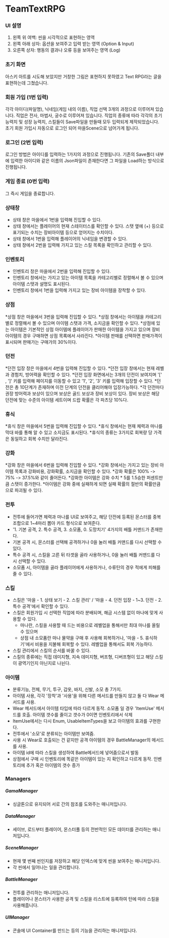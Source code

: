 # TeamTextRPG

### UI 설명

1. 왼쪽 위 여백: 씬을 시각적으로 표현하는 영역
2. 왼쪽 아래 상자: 옵션을 보여주고 입력 받는 영역 (Option & Input)
3. 오른쪽 상자: 행동의 결과나 오류 등을 보여주는 영역 (Log)

### 초기 화면 

아스키 아트를 시도해 보았지만 거창한 그림은 표현하지 못하였고 Text RPG라는 글을 표현하는데 그쳤습니다.

### 회원 가입 (1번 입력)

각각 아이디(파일명), 닉네임(게임 내의 이름), 직업 선택 3개의 과정으로 이루어져 있습니다.
직업은 전사, 마법사, 궁수로 이루어져 있습니다.
직업의 종류에 따라 각각의 초기 능력치 및 성장 능력치, 스킬들이 Save파일을 만들때 모두 입력되게 제작되었습니다.
초기 회원 가입시 자동으로 로그인 되어 마을Scene으로 넘어가게 됩니다.
	
### 로그인 (2번 입력)

로그인 방법은 아이디를 입력하는 1가지의 과정으로 진행됩니다.
기존의 Save폴더 내부에 입력한 아이디와 같은 이름의 Json파일이 존재한다면 그 파일을 Load하는 방식으로 진행됩니다.

### 게임 종료 (0번 입력)

그 즉시 게임을 종료합니다.

### 상태창
* 상태 창은 마을에서 1번을 입력해 진입할 수 있다.
* 상태 창에서는 플레이어의 현재 스테이터스를 확인할 수 있다. 스탯 옆에 (+) 등으로 표기되는 수치는 장비아이템 등으로 얻어지는 수치이다.
* 상태 창에서 1번을 입력해 플레이어의 닉네임을 변경할 수 있다.
* 상태 창에서 2번을 입력해 가지고 있는 스킬 목록을 확인하고 관리할 수 있다.

### 인벤토리
* 인벤토리 창은 마을에서 2번을 입력해 진입할 수 있다.
* 인벤토리 창에서는 가지고 있는 아이템 목록을 카테고리별로 정렬해서 볼 수 있으며 아이템 스탯과 설명도 표시된다.
* 인벤토리 창에서 1번을 입력해 가지고 있는 장비 아이템을 장착할 수 있다.

### 상점
*상점 창은 마을에서 3번을 입력해 진입할 수 있다.
*상점 창에서는 아이템을 카테고리별로 정렬해서 볼 수 있으며 아이템 스탯과 가격, 소지금을 확인할 수 있다.
*상점에 있는 아이템은 기본적인 상점 아이템에 플레이어가 판매한 아이템을 가지고 있으며 장비 아이템의 경우 구매하면 상점 목록에서 사라진다.
*아이템 판매를 선택하면 판매가격이 표시되며 판매가는 구매가의 30%이다.

### 던전
*던전 입장 창은 마을에서 4번을 입력해 진입할 수 있다.
*던전 입장 창에서는 현재 레벨과 경험치, 방어력을 확인할 수 있다.
*던전 입장 화면에서는 3개의 던전이 보여지며 '[' , ']' 키를 입력해 페이지를 이동할 수 있고 '1', '2', '3' 키를 입력해 입장할 수 있다.
*던전은 총 10단계가 존재하며 이전 단계의 던전을 클리어해야 입장가능하다.
*각 던전마다 권장 방어력과 보상이 있으며 보상은 골드 보상과 장비 보상이 있다.
장비 보상은 해당 던전에 맞는 수준의 아이템 세트이며 드랍 확률은 각 파츠당 10%다.

### 휴식
*휴식 창은 마을에서 5번을 입력해 진입할 수 있다.
*휴식 창에서는 현재 체력과 마나를 막대 바를 통해 알 수 있고 소지금도 표시된다.
*휴식의 종류는 3가지로 회복량 당 가격은 동일하고 회복 수치만 달라진다.

### 강화
*강화 창은 마을에서 6번을 입력해 진입할 수 있다.
*강화 창에서는 가지고 있는 장비 아이템 목록과 강화비용, 강화확률, 소지금을 확인할 수 있다.
*강화 확률은 100% -> 75% -> 37.5%와 같이 줄어든다.
*강화한 아이템은 강화 수치 * 5를 1.5승한 퍼센트만큼 스탯이 증가한다.
*아이템은 강화 중에 실패하게 되면 실패 확률의 절반의 확률만큼으로 파괴될 수 있다.

### 전투

* 전투에 들어가면 체력과 마나를 UI로 보여주고, 해당 던전에 등록된 몬스터를 중복 조합으로 1~4마리 뽑아 카드 형식으로 보여준다.
* '1. 기본 공격, 2. 특수 공격, 3. 소모품, 0. 도망치기' 4가지의 배틀 커맨드가 존재한다.
* 기본 공격 시, 몬스터를 선택해 공격하거나 0을 눌러 배틀 커맨드를 다시 선택할 수 있다.
* 특수 공격 시, 스킬을 고른 뒤 타겟을 골라 사용하거나, 0을 눌러 배틀 커맨드를 다시 선택할 수 있다.
* 소모품 시, 아이템을 골라 플레이어에게 사용하거나, 수류탄의 경우 적에게 피해를 줄 수 있다.

### 스킬

* 스킬은 '마을 - 1. 상태 보기 - 2. 스킬 관리' / '마을 - 4. 던전 입장 - 1~3. 던전 - 2. 특수 공격'에서 확인할 수 있다.
* 스킬은 회원가입 시 선택한 직업에 따라 분배되며, 해금 시스템 없이 마나에 맞게 사용할 수 있다.
  - 마나란, 스킬을 사용할 때 드는 비용으로 레벨업을 통해서만 최대 마나를 올릴 수 있으며
  - 상점 내 소모품란 마나 물약을 구매 후 사용해 회복하거나, '마을 - 5. 휴식하기'에서 비용을 지불해 회복할 수 있다. 레벨업을 통해서도 회복 가능하다.
* 스킬 관리에서 스킬의 순서를 바꿀 수 있다.
* 스킬의 종류에는 직접 데미지형, 지속 데미지형, 버프형, 디버프형이 있고 해당 스킬이 광역기인지 아닌지로 나뉜다.

### 아이템 
* 분류기능, 전체, 무기, 투구, 갑옷, 바지, 신발, 소모 총 7가지.
* 아이템 사용, 각각 '장착'과 '사용'을 위해 다른 메서드를 만들지 않고 둘 다 Wear 메서드를 사용. 
* Wear 메서드에서 아이템 타입에 따라 다르게 동작. 소모품 일 경우 'ItemUse' 메서드를 호출. 아이템 갯수를 줄이고 갯수가 0이면 인벤토리에서 삭제
* ItemUse에서는 다시  Enum, UsableItemTypes을 보고 아이템의 효과를 구현한다.
* 전투에서 '소모'로 분류되는 아이템만 보여줌.
* 사용 시 Wear로 호출되는 건 같지만 공격 아이템의 경우 BattleManager의 메서드를 사용.
* 아이템 id에 따라 스킬을 생성하여 Battle메서드에 넣어줌으로서 발동
* 상점에서 구매 시 인벤토리에 똑같은 아이템이 있는 지 확인하고 다르게 동작. 인벤토리에 추가 혹은 아이템의 갯수 증가

### Managers

##### GamaManager

* 싱글톤으로 유지되어 서로 간의 참조를 도와주는 매니저입니다.

##### DataManager

* 세이브, 로드부터 플레이어, 몬스터풀 등의 전반적인 모든 데이터를 관리하는 매니저입니다.

##### SceneManager

* 현재 몇 번째 씬인지를 저장하고 해당 인덱스에 맞게 씬을 보여주는 매니저입니다.
* 각 씬에서 일어나는 일을 관리합니다.

##### BattleManager

* 전투를 관리하는 매니저입니다.
* 플레이어나 몬스터가 사용한 공격 및 스킬을 리스트에 등록하여 턴에 따라 스킬을 사용해줍니다.

##### UIManager

* 콘솔에 UI Container를 만드는 등의 기능을 관리하는 매니저입니다.
